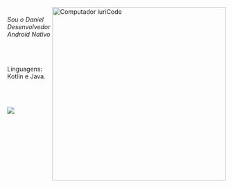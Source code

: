 <img src="https://raw.githubusercontent.com/MicaelliMedeiros/micaellimedeiros/master/image/computer-illustration.png" min-width="400px" max-width="400px" width="400px" align="right" alt="Computador iuriCode">
<h6>Sou o Daniel Desenvolvedor Android Nativo</h6></br>
<p>Linguagens: Kotlin e Java.</p></br></br>
<p><img align="left" src="https://github-readme-stats.vercel.app/api/top-langs/?username=DanielSRibeiro"/></p>
